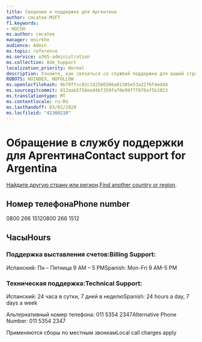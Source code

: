 ```yaml
---
title: Сведения о поддержке для Аргентина
author: cmcatee-MSFT
f1.keywords:
- NOCSH
ms.author: cmcatee
manager: mnirkhe
audience: Admin
ms.topic: reference
ms.service: o365-administration
ms.collection: Adm_Support
localization_priority: Normal
description: Узнайте, как связаться со службой поддержки для вашей страны или региона.
ROBOTS: NOINDEX, NOFOLLOW
ms.openlocfilehash: 9b79ffcc02c142586506a01305e53a2276f4edd4
ms.sourcegitcommit: 812aab5f58eed4bf359faf0e99f7f876af5b1023
ms.translationtype: MT
ms.contentlocale: ru-RU
ms.lasthandoff: 03/02/2020
ms.locfileid: "42360210"
---
```

# <a name="contact-support-for-argentina"></a><span data-ttu-id="c2130-103">Обращение в службу поддержки для Аргентина</span><span class="sxs-lookup"><span data-stu-id="c2130-103">Contact support for Argentina</span></span>

<span data-ttu-id="c2130-104">[Найдите другую страну или регион](../contact-support-for-business-products.md).</span><span class="sxs-lookup"><span data-stu-id="c2130-104">[Find another country or region](../contact-support-for-business-products.md).</span></span>

## <a name="phone-number"></a><span data-ttu-id="c2130-105">Номер телефона</span><span class="sxs-lookup"><span data-stu-id="c2130-105">Phone number</span></span>
<span data-ttu-id="c2130-106">0800 266 1512</span><span class="sxs-lookup"><span data-stu-id="c2130-106">0800 266 1512</span></span>

## <a name="hours"></a><span data-ttu-id="c2130-107">Часы</span><span class="sxs-lookup"><span data-stu-id="c2130-107">Hours</span></span>
### <a name="billing-support"></a><span data-ttu-id="c2130-108">Поддержка выставления счетов:</span><span class="sxs-lookup"><span data-stu-id="c2130-108">Billing Support:</span></span>

<span data-ttu-id="c2130-109">Испанский: Пн – Пятница 9 AM – 5 PM</span><span class="sxs-lookup"><span data-stu-id="c2130-109">Spanish: Mon-Fri 9 AM-5 PM</span></span>

### <a name="technical-support"></a><span data-ttu-id="c2130-110">Техническая поддержка:</span><span class="sxs-lookup"><span data-stu-id="c2130-110">Technical Support:</span></span>

<span data-ttu-id="c2130-111">Испанский: 24 часа в сутки, 7 дней в неделю</span><span class="sxs-lookup"><span data-stu-id="c2130-111">Spanish: 24 hours a day, 7 days a week</span></span>

<span data-ttu-id="c2130-112">Альтернативный номер телефона: 011 5354 2347</span><span class="sxs-lookup"><span data-stu-id="c2130-112">Alternative Phone Number: 011 5354 2347</span></span>

<span data-ttu-id="c2130-113">Применяются сборы по местным звонкам</span><span class="sxs-lookup"><span data-stu-id="c2130-113">Local call charges apply</span></span>
